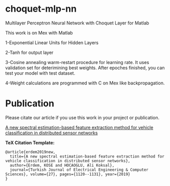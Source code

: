 # choquet-mlp-nn

Multilayer Perceptron Neural Network with Choquet Layer for Matlab

This work is on Mex with Matlab

1-Exponential Linear Units for Hidden Layers

2-Tanh for output layer

3-Cosine annealing warm-restart procedure for learning rate. It uses validation set for deterimining best weights. After epoches finished, you can test your model with test dataset.

4-Weight calculations are programmed with C on Mex like backpropagation.

# Publication
Please citate our article if you use this work in your project or publication.

[A new spectral estimation-based feature extraction method for vehicle classification in distributed sensor networks](http://journals.tubitak.gov.tr/elektrik/issues/elk-19-27-2/elk-27-2-33-1807-49.pdf)

**TeX Citation Template:**

    @article{erdem2019new,
      title={A new spectral estimation-based feature extraction method for vehicle classification in distributed sensor networks},
      author={Erdem, KOSE and HOCAOGLU, Ali Koksal},
      journal={Turkish Journal of Electrical Engineering & Computer Sciences}, volume={27}, pages={1120--1131}, year={2019}
    }

